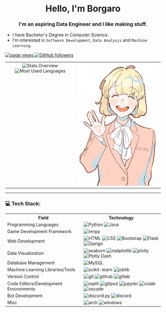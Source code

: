 <h1 align="center">Hello, I'm Borgaro</h1>
<h3 align="center">I'm an aspiring Data Engineer and I like making stuff.</h3>

<!--### More About Me:-->

- I have Bachelor's Degree in Computer Science.
- I’m interested in `Software Development`, `Data Analysis` and `Machine Learning`.

<p align="left">
    <a href="https://github.com/csmborgaro/">
      <img src="https://komarev.com/ghpvc/?username=csmborgaro" alt="page views" />
    </a>
    <a href="https://github.com/csmborgaro?tab=followers">
      <img alt="GitHub followers" src="https://img.shields.io/github/followers/csmborgaro?color=green&logo=github">
    </a>
</p>

<table style="border: none;">
<tr style="border: none;">
  <td style="border: none; text-align: center; vertical-align: top;">
  
  <img src="https://raw.githubusercontent.com/csmborgaro/github-stats-transparent/refs/heads/output/generated/overview.svg" alt="Stats Overview">
  
  <img src="https://raw.githubusercontent.com/csmborgaro/github-stats-transparent/refs/heads/output/generated/languages.svg" alt="Most Used Languages" >
  
  </td>
  <td style="border: none; text-align: center; vertical-align: bottom;">
    <a href="https://github.com/csmborgaro">
      <img alt="Borgaro" src="https://raw.githubusercontent.com/csmborgaro/csmborgaro/refs/heads/main/ellen-smile-s-t-min.png">
    </a>
  </td>
</tr>
</table>


---

### 💻 Tech Stack:
<div>
  <table style="margin: auto;">
    <tr>
      <th>Field</th>
      <th>Technology</th>
    </tr>
    <tr>
      <td>Programming Languages</td>
      <td>
        <img src="https://img.shields.io/badge/-Python-3776AB?style=for-the-badge&logo=python&logoColor=white" alt="Python">
        <img src="https://img.shields.io/badge/-Java-C01818?style=for-the-badge&logo=coffeescript&logoColor=white" alt="Java">
      </td>
    </tr>
    <tr>
      <td>Game Development Framework</td>
      <td>
        <img src="https://img.shields.io/badge/-ren'py-FF7F7F?style=for-the-badge&logo=renpy&logoColor=white" alt="renpy">
      </td>
    </tr>
    <tr>
      <td>Web Development</td>
      <td>
        <img src="https://img.shields.io/badge/-HTML-E34F26?style=for-the-badge&logo=html5&logoColor=white" alt="HTML">
        <img src="https://img.shields.io/badge/-CSS-1572B6?style=for-the-badge&logo=css3&logoColor=white" alt="CSS">
        <img src="https://img.shields.io/badge/-bootstrap-7952B3?style=for-the-badge&logo=bootstrap&logoColor=white" alt="Bootstrap">
        <img src="https://img.shields.io/badge/-Flask-000000?style=for-the-badge&logo=flask&logoColor=white" alt="Flask">
        <img src="https://img.shields.io/badge/-Django-092E20?style=for-the-badge&logo=django&logoColor=white" alt="Django">
      </td>
    </tr>
    <tr>
      <td>Data Visualization</td>
      <td>
        <img src="https://img.shields.io/badge/-seaborn-1D3557?style=for-the-badge&logo=plotly&logoColor=white" alt="seaborn">
        <img src="https://img.shields.io/badge/-matplotlib-11557C?style=for-the-badge&logo=educative&logoColor=white" alt="matplotlib">
        <img src="https://img.shields.io/badge/-plotly-3F4F75?style=for-the-badge&logo=plotly&logoColor=white" alt="plotly">
        <img src="https://img.shields.io/badge/-Plotly_Dash-3F4F75?style=for-the-badge&logo=plotly&logoColor=white" alt="Plotly Dash">
      </td>
    </tr>
    <tr>
      <td>Database Management</td>
      <td>
        <img src="https://img.shields.io/badge/-MySQL-4479A1?style=for-the-badge&logo=MySQL&logoColor=white" alt="MySQL">
      </td>
    </tr>
    <tr>
      <td>Machine Learning Libraries/Tools</td>
      <td>
        <img src="https://img.shields.io/badge/-scikit_learn-F7931E?style=for-the-badge&logo=scikitlearn&logoColor=white" alt="scikit-learn">
        <img src="https://img.shields.io/badge/-joblib-1D3557?style=for-the-badge&logo=swagger&logoColor=white" alt="joblib">
      </td>
    </tr>
    <tr>
      <td>Version Control</td>
      <td>
        <img src="https://img.shields.io/badge/-git-F05032?style=for-the-badge&logo=git&logoColor=white" alt="git">
        <img src="https://img.shields.io/badge/-github-181717?style=for-the-badge&logo=github&logoColor=white" alt="github">
        <img src="https://img.shields.io/badge/-gitlab-FC6D26?style=for-the-badge&logo=gitlab&logoColor=white" alt="gitlab">
      </td>
    </tr>
    <tr>
      <td>Code Editors/Development Environments</td>
      <td>
        <img src="https://img.shields.io/badge/-replit-F26207?style=for-the-badge&logo=replit&logoColor=white" alt="replit">
        <img src="https://img.shields.io/badge/-gitpod-FFAE33?style=for-the-badge&logo=gitpod&logoColor=white" alt="gitpod">
        <img src="https://img.shields.io/badge/-jupyter_notebook-F37626?style=for-the-badge&logo=jupyter&logoColor=white" alt="jupyter">
        <img src="https://img.shields.io/badge/-google_colab-F9AB00?style=for-the-badge&logo=googlecolab&logoColor=white" alt="colab">
        <img src="https://img.shields.io/badge/-Visual_Studio_Code-1793D1?style=for-the-badge&logo=&logoColor=white" alt="vscode">
      </td>
    </tr>
    <tr>
      <td>Bot Development</td>
      <td>
        <img src="https://img.shields.io/badge/-discord.py-5865F2?style=for-the-badge&logo=discord&logoColor=white" alt="discord.py">
        <img src="https://img.shields.io/badge/-discord-5865F2?style=for-the-badge&logo=discord&logoColor=white" alt="discord">
      </td>
    </tr>
    <tr>
      <td>Misc</td>
      <td>
        <img src="https://img.shields.io/badge/-arch_linux-1793D1?style=for-the-badge&logo=archlinux&logoColor=white" alt="arch">
        <img src="https://img.shields.io/badge/-Windows-1793D1?style=for-the-badge&logo=&logoColor=white" alt="windows">
      </td>
    </tr>
  </table>
</div>
